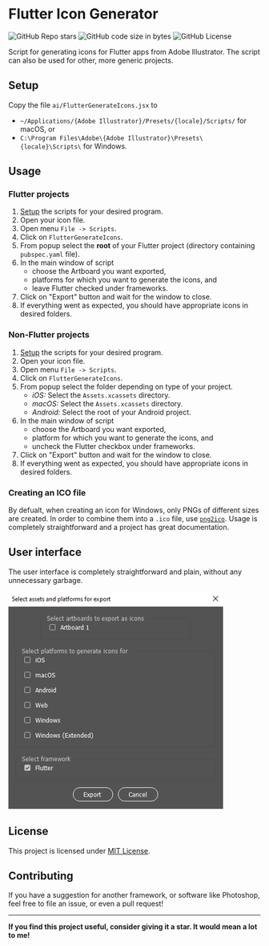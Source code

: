 # Flutter Icon Generator

![GitHub Repo stars](https://img.shields.io/github/stars/stelynx/flutter_icon_generator?color=gold&style=flat)
![GitHub code size in bytes](https://img.shields.io/github/languages/code-size/stelynx/flutter_icon_generator)
![GitHub License](https://img.shields.io/github/license/stelynx/flutter_icon_generator)

Script for generating icons for Flutter apps from Adobe Illustrator. The script can also be used for other,
more generic projects.

## Setup

Copy the file `ai/FlutterGenerateIcons.jsx` to 

- `~/Applications/{Adobe Illustrator}/Presets/{locale}/Scripts/` for macOS, or
- `C:\Program Files\Adobe\{Adobe Illustrator}\Presets\{locale}\Scripts\` for Windows.

## Usage

### Flutter projects

1. [Setup](#Setup) the scripts for your desired program.
2. Open your icon file.
3. Open menu `File -> Scripts`.
4. Click on `FlutterGenerateIcons`.
5. From popup select the **root** of your Flutter project (directory containing `pubspec.yaml` file).
6. In the main window of script
   - choose the Artboard you want exported,
   - platforms for which you want to generate the icons, and
   - leave Flutter checked under frameworks.
7. Click on "Export" button and wait for the window to close.
8. If everything went as expected, you should have appropriate icons in desired folders.

### Non-Flutter projects

1. [Setup](#Setup) the scripts for your desired program.
2. Open your icon file.
3. Open menu `File -> Scripts`.
4. Click on `FlutterGenerateIcons`.
5. From popup select the folder depending on type of your project.
   - *iOS:* Select the `Assets.xcassets` directory.
   - *macOS:* Select the `Assets.xcassets` directory.
   - *Android:* Select the root of your Android project.
6. In the main window of script
   - choose the Artboard you want exported,
   - platform for which you want to generate the icons, and
   - uncheck the Flutter checkbox under frameworks.
7. Click on "Export" button and wait for the window to close.
8. If everything went as expected, you should have appropriate icons in desired folders.

### Creating an ICO file

By defualt, when creating an icon for Windows, only PNGs of different sizes are created. In order to
combine them into a `.ico` file, use [`png2ico`](https://www.winterdrache.de/freeware/png2ico/). Usage is
completely straightforward and a project has great documentation.

## User interface

The user interface is completely straightforward and plain, without any unnecessary garbage.

![](ui.png)

## License

This project is licensed under [MIT License](LICENSE).


## Contributing

If you have a suggestion for another framework, or software like Photoshop, feel free to file an issue,
or even a pull request!

<hr>

**If you find this project useful, consider giving it a star. It would mean a lot to me!**
